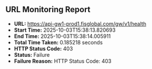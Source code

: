 ## URL Monitoring Report

- **URL:** https://api-gw1-prod1.fisglobal.com/gw/v1/health
- **Start Time:** 2025-10-03T15:38:13.820693
- **End Time:** 2025-10-03T15:38:14.005911
- **Total Time Taken:** 0.185218 seconds
- **HTTP Status Code:** 403
- **Status:** Failure
- **Failure Reason:** HTTP Status Code: 403

